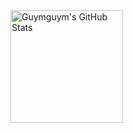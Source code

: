 <a href="https://github.com/guymguym">
  <img height="180em" 
       src="https://github-readme-stats.vercel.app/api?username=guymguym&show_icons=true&theme=radical" 
       alt="Guymguym's GitHub Stats" />
</a>
<br/>

<!--
**guymguym/guymguym** is a ✨ _special_ ✨ repository because its `README.md` (this file) appears on your GitHub profile.

Here are some ideas to get you started:

- 🔭 I’m currently working on ...
- 🌱 I’m currently learning ...
- 👯 I’m looking to collaborate on ...
- 🤔 I’m looking for help with ...
- 💬 Ask me about ...
- 📫 How to reach me: ...
- 😄 Pronouns: ...
- ⚡ Fun fact: ...
-->
